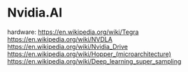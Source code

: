 # Nvidia.AI
hardware: https://en.wikipedia.org/wiki/Tegra https://en.wikipedia.org/wiki/NVDLA https://en.wikipedia.org/wiki/Nvidia_Drive https://en.wikipedia.org/wiki/Hopper_(microarchitecture) https://en.wikipedia.org/wiki/Deep_learning_super_sampling
